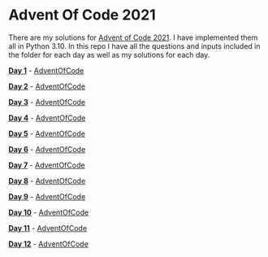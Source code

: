 # Advent Of Code 2021

There are my solutions for [Advent of Code 2021](https://adventofcode.com/2021/). I have implemented them all in Python 3.10. In this repo I have all the questions and inputs included in the folder for each day as well as my solutions for each day.

[**Day 1**](Day_01/) - [AdventOfCode](https://adventofcode.com/2021/day/1)

[**Day 2**](Day_02/) - [AdventOfCode](https://adventofcode.com/2021/day/2)

[**Day 3**](Day_03/) - [AdventOfCode](https://adventofcode.com/2021/day/3)

[**Day 4**](Day_04/) - [AdventOfCode](https://adventofcode.com/2021/day/4)

[**Day 5**](Day_05/) - [AdventOfCode](https://adventofcode.com/2021/day/5)

[**Day 6**](Day_06/) - [AdventOfCode](https://adventofcode.com/2021/day/6)

[**Day 7**](Day_07/) - [AdventOfCode](https://adventofcode.com/2021/day/7)

[**Day 8**](Day_08/) - [AdventOfCode](https://adventofcode.com/2021/day/8)

[**Day 9**](Day_09/) - [AdventOfCode](https://adventofcode.com/2021/day/9)

[**Day 10**](Day_10/) - [AdventOfCode](https://adventofcode.com/2021/day/10)

[**Day 11**](Day_11/) - [AdventOfCode](https://adventofcode.com/2021/day/11)

[**Day 12**](Day_12/) - [AdventOfCode](https://adventofcode.com/2021/day/12)

<!-- [**Day 13**](Day_13/) - [AdventOfCode](https://adventofcode.com/2021/day/13)

[**Day 14**](Day_14/) - [AdventOfCode](https://adventofcode.com/2021/day/14)

[**Day 15**](Day_15/) - [AdventOfCode](https://adventofcode.com/2021/day/15)

[**Day 16**](Day_16/) - [AdventOfCode](https://adventofcode.com/2021/day/16)

[**Day 17**](Day_17/) - [AdventOfCode](https://adventofcode.com/2021/day/17)

[**Day 18**](Day_18/) - [AdventOfCode](https://adventofcode.com/2021/day/18)

[**Day 19**](Day_19/) - [AdventOfCode](https://adventofcode.com/2021/day/19)

[**Day 20**](Day_20/) - [AdventOfCode](https://adventofcode.com/2021/day/20)

[**Day 21**](Day_21/) - [AdventOfCode](https://adventofcode.com/2021/day/21)

[**Day 22**](Day_22/) - [AdventOfCode](https://adventofcode.com/2021/day/22)

[**Day 23**](Day_23/) - [AdventOfCode](https://adventofcode.com/2021/day/23)

[**Day 24**](Day_24/) - [AdventOfCode](https://adventofcode.com/2021/day/24)

[**Day 25**](Day_25/) - [AdventOfCode](https://adventofcode.com/2021/day/25) -->
